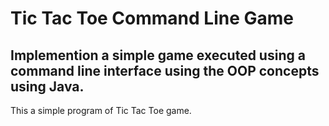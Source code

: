 # Tic Tac Toe Command Line Game

<h2>Implemention a simple game executed using a command line interface using the OOP concepts using Java.</h2>
This a simple program of Tic Tac Toe game.

